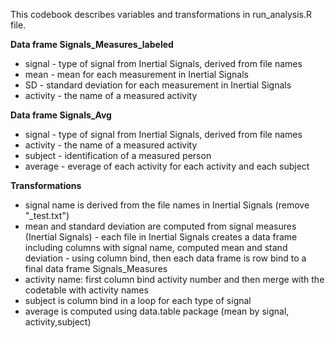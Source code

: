 This codebook describes variables and transformations in run_analysis.R file.

**Data frame Signals_Measures_labeled**
- signal - type of signal from Inertial Signals, derived from file names
- mean - mean for each measurement in Inertial Signals
- SD - standard deviation for each measurement in Inertial Signals
- activity - the name of a measured activity

**Data frame Signals_Avg**
- signal - type of signal from Inertial Signals, derived from file names
- activity - the name of a measured activity
- subject - identification of a measured person
- average - everage of each activity for each activity and each subject

**Transformations**
- signal name is derived from the file names in Inertial Signals (remove "_test.txt")
- mean and standard deviation are computed from signal measures (Inertial Signals) - each file in Inertial Signals creates a data frame including columns with signal name, computed mean and stand deviation - using column bind, then each data frame is row bind to a final data frame Signals_Measures
- activity name: first column bind activity number and then merge with the codetable with activity names
- subject is column bind in a loop for each type of signal
- average is computed using data.table package (mean by signal, activity,subject)
